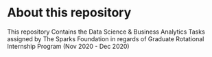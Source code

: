 # About this repository
This repository Contains the Data Science &amp; Business Analytics Tasks assigned by The Sparks Foundation in regards of Graduate Rotational Internship Program (Nov 2020 - Dec 2020)
